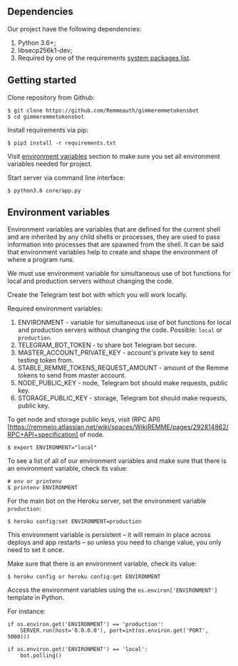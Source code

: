 ## Dependencies

Our project have the following dependencies:

1. Python 3.6+;
2. libsecp256k1-dev;
3. Required by one of the requirements [system packages list](https://github.com/ludbb/secp256k1-py#installation-with-compilation).

## Getting started

Clone repository from Github:
```
$ git clone https://github.com/Remmeauth/gimmeremmetokensbot
$ cd gimmeremmetokensbot
```

Install requirements via pip:

```
$ pip3 install -r requirements.txt
```

Visit [environment variables](#environment-variables) section to make sure you set all environment variables needed for project.

Start server via command line interface:

```
$ python3.6 core/app.py
```

## Environment variables

Environment variables are variables that are defined for the current shell and are inherited by any child shells or processes, 
they are used to pass information into processes that are spawned from the shell. It can be said that environment variables help to create and shape the environment of where a program runs.

We must use environment variable for simultaneous use of bot functions for local and production servers without changing the code.

Create the Telegram test bot with which you will work locally.

Required environment variables:

1. ENVIRONMENT - variable for simultaneous use of bot functions for local and production servers without changing the code. Possible: `local` or `production`.
2. TELEGRAM_BOT_TOKEN - to share bot Telegram bot secure.
3. MASTER_ACCOUNT_PRIVATE_KEY - account's private key to send testing token from.
4. STABLE_REMME_TOKENS_REQUEST_AMOUNT - amount of the Remme tokens to send from master account.
5. NODE_PUBLIC_KEY - node, Telegram bot should make requests, public key.
6. STORAGE_PUBLIC_KEY - storage, Telegram bot should make requests, public key.

To get node and storage public keys, visit (RPC API)[https://remmeio.atlassian.net/wiki/spaces/WikiREMME/pages/292814862/RPC+API+specification] of node.

```
$ export ENVIRONMENT="local"
```
To see a list of all of our environment variables and make sure that there is an environment variable, check its value:

```
# env or printenv
$ printenv ENVIRONMENT
```

For the main bot on the Heroku server, set the environment variable `production`:

```
$ heroku config:set ENVIRONMENT=production
```

This environment variable is persistent – it will remain in place across deploys and app restarts – so unless you need to change value, you only need to set it once.

Make sure that there is an environment variable, check its value:

```
$ heroku config or heroku config:get ENVIRONMENT
```

Access the environment variables using the `os.environ['ENVIRONMENT']` template in Python.

For instance:

```
if os.environ.get('ENVIRONMENT') == 'production':
    SERVER.run(host='0.0.0.0'), port=int(os.environ.get('PORT', 5000)))

if os.environ.get('ENVIRONMENT') == 'local':
    bot.polling()
```
